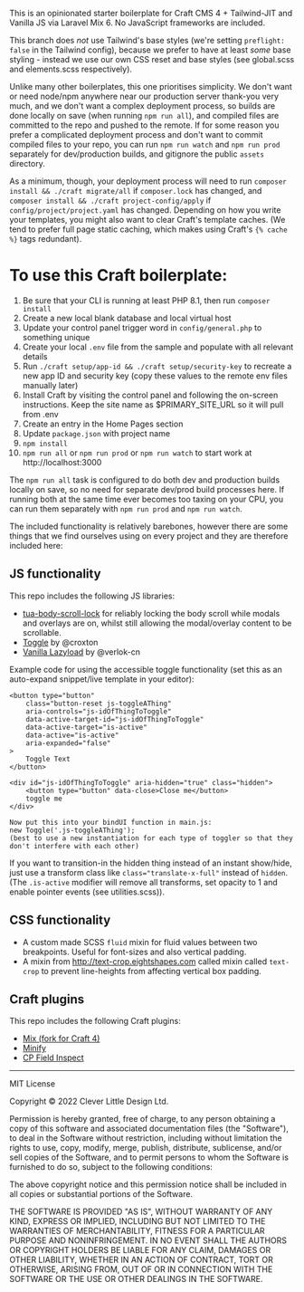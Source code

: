 This is an opinionated starter boilerplate for Craft CMS 4 + Tailwind-JIT and Vanilla JS via Laravel Mix 6. No JavaScript frameworks are included.

This branch does *not* use Tailwind's base styles (we're setting `preflight: false` in the Tailwind config), because we prefer to have at least _some_ base styling - instead we use our own CSS reset and base styles (see global.scss and elements.scss respectively).

Unlike many other boilerplates, this one prioritises simplicity. We don't want or need node/npm anywhere near our production server thank-you very much, and we don't want a complex deployment process, so builds are done locally on save (when running `npm run all`), and compiled files are committed to the repo and pushed to the remote. If for some reason you prefer a complicated deployment process and don't want to commit compiled files to your repo, you can run `npm run watch` and `npm run prod` separately for dev/production builds, and gitignore the public `assets` directory.

As a minimum, though, your deployment process will need to run `composer install && ./craft migrate/all` if `composer.lock` has changed, and `composer install && ./craft project-config/apply` if `config/project/project.yaml` has changed. Depending on how you write your templates, you might also want to clear Craft's template caches. (We tend to prefer full page static caching, which makes using Craft's `{% cache %}` tags redundant).

To use this Craft boilerplate:
====================================

1. Be sure that your CLI is running at least PHP 8.1, then run `composer install`
1. Create a new local blank database and local virtual host
1. Update your control panel trigger word in `config/general.php` to something unique
1. Create your local `.env` file from the sample and populate with all relevant details
1. Run `./craft setup/app-id && ./craft setup/security-key` to recreate a new app ID and security key (copy these values to the remote env files manually later)
1. Install Craft by visiting the control panel and following the on-screen instructions. Keep the site name as $PRIMARY_SITE_URL so it will pull from .env
1. Create an entry in the Home Pages section
1. Update `package.json` with project name
1. `npm install`
1. `npm run all` or `npm run prod` or `npm run watch` to start work at http://localhost:3000

The `npm run all` task is configured to do both dev and production builds locally on save, so no need for separate dev/prod build processes here. If running both at the same time ever becomes too taxing on your CPU, you can run them separately with `npm run prod` and `npm run watch`.

The included functionality is relatively barebones, however there are some things that we find ourselves using on every project and they are therefore included here:

JS functionality
-------------------

This repo includes the following JS libraries:

* <a href="https://github.com/tuax/tua-body-scroll-lock">tua-body-scroll-lock</a> for reliably locking the body scroll while modals and overlays are on, whilst still allowing the modal/overlay content to be scrollable.
* <a href="https://codepen.io/croxton/pen/yLOLzjo">Toggle</a> by @croxton
* <a href="https://github.com/verlok/vanilla-lazyload">Vanilla Lazyload</a> by @verlok-cn

Example code for using the accessible toggle functionality (set this as an auto-expand snippet/live template in your editor):

```
<button type="button"
	class="button-reset js-toggleAThing"
	aria-controls="js-idOfThingToToggle"
	data-active-target-id="js-idOfThingToToggle"
	data-active-target="is-active"
	data-active="is-active"
	aria-expanded="false"
>
	Toggle Text
</button>

<div id="js-idOfThingToToggle" aria-hidden="true" class="hidden">
	<button type="button" data-close>Close me</button>
	toggle me
</div>

Now put this into your bindUI function in main.js:
new Toggle('.js-toggleAThing');
(best to use a new instantiation for each type of toggler so that they don't interfere with each other)
```

If you want to transition-in the hidden thing instead of an instant show/hide, just use a transform class like `class="translate-x-full"` instead of `hidden`. (The `.is-active` modifier will remove all transforms, set opacity to 1 and enable pointer events (see utilities.scss)).

CSS functionality
-------------------

* A custom made SCSS `fluid` mixin for fluid values between two breakpoints. Useful for font-sizes and also vertical padding.
* A mixin from <a href="http://text-crop.eightshapes.com">http://text-crop.eightshapes.com</a> called mixin called `text-crop` to prevent line-heights from affecting vertical box padding.

Craft plugins
----------------

This repo includes the following Craft plugins:

* <a href="https://plugins.craftcms.com/mix">Mix (fork for Craft 4)</a>
* <a href="https://plugins.craftcms.com/minify">Minify</a>
* <a href="https://plugins.craftcms.com/cp-field-inspect">CP Field Inspect</a>

-------------------------------------------

MIT License

Copyright &copy; 2022 Clever Little Design Ltd.

Permission is hereby granted, free of charge, to any person obtaining a copy
of this software and associated documentation files (the "Software"), to deal
in the Software without restriction, including without limitation the rights
to use, copy, modify, merge, publish, distribute, sublicense, and/or sell
copies of the Software, and to permit persons to whom the Software is
furnished to do so, subject to the following conditions:

The above copyright notice and this permission notice shall be included in all
copies or substantial portions of the Software.

THE SOFTWARE IS PROVIDED "AS IS", WITHOUT WARRANTY OF ANY KIND, EXPRESS OR
IMPLIED, INCLUDING BUT NOT LIMITED TO THE WARRANTIES OF MERCHANTABILITY,
FITNESS FOR A PARTICULAR PURPOSE AND NONINFRINGEMENT. IN NO EVENT SHALL THE
AUTHORS OR COPYRIGHT HOLDERS BE LIABLE FOR ANY CLAIM, DAMAGES OR OTHER
LIABILITY, WHETHER IN AN ACTION OF CONTRACT, TORT OR OTHERWISE, ARISING FROM,
OUT OF OR IN CONNECTION WITH THE SOFTWARE OR THE USE OR OTHER DEALINGS IN THE
SOFTWARE.